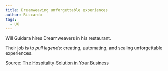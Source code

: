 ```yaml
---
title: Dreamweaving unforgettable experiences
author: Riccardo
tags:
  - UX
---
```


Will Guidara hires Dreamweavers in his restaurant.

Their job is to *pull legends*: creating, automating, and scaling unforgettable experiences.

Source: [The Hospitality Solution in Your Business](https://commoncog.com/hospitality-solution-business/)
